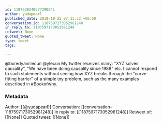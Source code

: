 ```yaml
---
id: 1187628240577290241
author: yudapearl
published_date: 2019-10-25 07:13:32 +00:00
conversation_id: 1187597173052981248
in_reply_to: 1187597173052981248
retweet: None
quoted_tweet: None
type: tweet
tags:

---
```


@boredyannlecun @ylecun My twitter receives many: "XYZ solves causality", "We have been doing causality since 1988" etc. I cannot respond to such statements without seeing how XYZ breaks through the "curve-fitting barrier" of a simple toy problem, such as the many examples described in #Bookofwhy.

### Metadata

Author: [[@yudapearl]]
Conversation: [[conversation-1187597173052981248]]
In reply to: [[1187597173052981248]]
Retweet of: [[None]]
Quoted tweet: [[None]]
